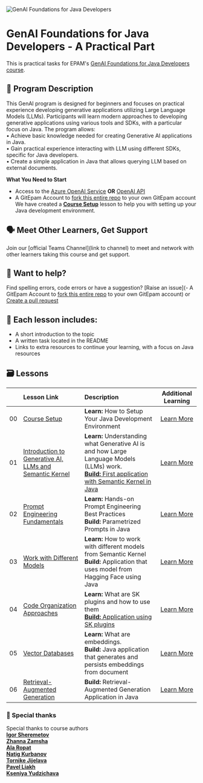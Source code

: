 ![GenAI Foundations for Java Developers](./images/banner.png)
# GenAI Foundations for Java Developers - A Practical Part
This is practical tasks for EPAM's [GenAI Foundations for Java Developers course](https://learn.epam.com).
## 🌱 Program Description
This GenAI program is designed for beginners and focuses on practical experience developing generative applications utilizing Large Language Models (LLMs). Participants will learn modern approaches to developing generative applications using various tools and SDKs, with a particular focus on Java.
The program allows:  
•	Achieve basic knowledge needed for creating Generative AI applications in Java.  
•	Gain practical experience interacting with LLM using different SDKs, specific for Java developers.  
•	Create a simple application in Java that allows querying LLM based on external documents.

**What You Need to Start**
- Access to the [Azure OpenAI Service](https://azure.microsoft.com/en-us/products/ai-services/openai-service) **OR** [OpenAI API](https://platform.openai.com/docs/quickstart)
- A GitEpam Account to [fork this entire repo](https://git.epam.com/epm-cdp/global-java-foundation-program/java-courses/-/tree/main/gen-ai-bootcamp/) to your own GitEpam account
  We have created a **[Course Setup](./00-course-setup/README.md)** lesson to help you with setting up your Java development environment.

## 🗣️ Meet Other Learners, Get Support
Join our [official Teams Channel](link to channel) to meet and network with other learners taking this course and get support.

##  🙏 Want to help?
Find spelling errors, code errors or have a suggestion?  [Raise an issue](- A GitEpam Account to [fork this entire repo](https://git.epam.com/epm-cdp/global-java-foundation-program/java-courses/-/tree/main/gen-ai-bootcamp/fork) to your own GitEpam account) or [Create a pull request](https://github.com/epam-net-cc/GenAIFoundationsForJavaDevelopers/pulls)
## 📂 Each lesson includes:
- A short introduction to the topic
- A written task located in the README
- Links to extra resources to continue your learning, with a focus on Java resources
## 🗃️ Lessons
|    | Lesson Link                                                                                                        | Description                                                                                                                                                                                    |                                                                     Additional Learning                                                                     |
|:--:|:-------------------------------------------------------------------------------------------------------------------|:-----------------------------------------------------------------------------------------------------------------------------------------------------------------------------------------------|:-----------------------------------------------------------------------------------------------------------------------------------------------------------:|
| 00 | [Course Setup](materials/00-course-setup/README.md)                                                                | **Learn:** How to Setup Your Java Development Environment                                                                                                                                      | [Learn More](https://docs.oracle.com/en/java/javase/17/install/installation-jdk-microsoft-windows-platforms.html#GUID-A7E27B90-A28D-4237-9383-A58B416071CA) |
| 01 | [Introduction to Generative AI, LLMs and Semantic Kernel](materials/01-genai-basic/01_materials.md)                | **Learn:** Understanding what Generative AI is and how Large Language Models (LLMs) work.<br/>[**Build:** First application with Semantic Kernel in Java](materials/01-genai-basic/02_task.md) |                                              [Learn More](materials/01-genai-basic/03_additional_materials.md)                                              |
| 02 | [Prompt Engineering Fundamentals](materials/02-prompt-engineering/)                                                | **Learn:** Hands-on Prompt Engineering Best Practices<br/>**Build:** Parametrized Prompts in Java                                                                                              |                                         [Learn More](https://learn.microsoft.com/en-us/collections/zk25b3g6n6ko14)                                          |
| 03 | [Work with Different Models](materials/03-work-with-different-models/)                                             | **Learn:** How to work with different models from Semantic Kernel<br/>**Build:** Application that uses model from Hagging Face using Java                                                      |                                         [Learn More](https://learn.microsoft.com/en-us/collections/zk25b3g6n6ko14)                                          |
| 04 | [Code Organization Approaches](materials/04-project-organization/)                                                 | **Learn:** What are SK plugins and how to use them <br/>[**Build:** Application using SK plugins](materials/04-project-organization/02.Task.md)                                                |                                         [Learn More](https://learn.microsoft.com/en-us/collections/zk25b3g6n6ko14)                                          |
| 05 | [Vector Databases](materials/05-embeddings/)                                                                       | **Learn:** What are embeddings.<br/>**Build:** Java application that generates and persists embeddings from document                                                                           |                                         [Learn More](https://learn.microsoft.com/en-us/collections/zk25b3g6n6ko14)                                          |
| 06 | [Retrieval-Augmented Generation](materials/06-retrieval-augmented-generation/)                                     | **Build:** Retrieval-Augmented Generation Application in Java                                                                                                                                  |                                         [Learn More](https://learn.microsoft.com/en-us/collections/zk25b3g6n6ko14)                                          |

### 🌟 Special thanks
Special thanks to course authors<br/>
[**Igor Sheremetov**](https://telescope.epam.com/who/Igor_Sheremetov )  <br/>
[**Zhanna Zamsha**](https://telescope.epam.com/who/Zhanna_Zamsha )   <br/>
[**Ala Ropat**](https://telescope.epam.com/who/Ala_Ropat )<br/>
[**Natig Kurbanov**](https://telescope.epam.com/who/Natig_Kurbanov ) <br/> 
[**Tornike Jijelava**](https://telescope.epam.com/who/Tornike_Jijelava )<br/>
[**Pavel Liakh**](https://telescope.epam.com/who/Pavel_Liakh )<br/>
[**Kseniya Yudzichava**](https://telescope.epam.com/who/Kseniya_Yudzichava )
